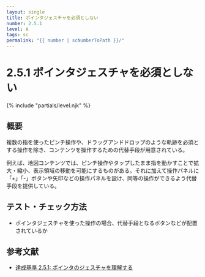 ```yaml
---
layout: single
title: ポインタジェスチャを必須としない
number: 2.5.1
level: A
tags: sc
permalink: "{{ number | scNumberToPath }}/"
---
```


# 2.5.1 ポインタジェスチャを必須としない

{% include "partials/level.njk" %}

## 概要

複数の指を使ったピンチ操作や、ドラッグアンドドロップのような軌跡を必須とする操作を除き、コンテンツを操作するための代替手段が用意されている。

例えば、地図コンテンツでは、ピンチ操作やタップしたまま指を動かすことで拡大・縮小、表示領域の移動を可能にするものがある。それに加えて操作パネルに「+」「-」ボタンや矢印などの操作パネルを設け、同等の操作ができるよう代替手段を提供している。

## テスト・チェック方法

- ポインタジェスチャを使った操作の場合、代替手段となるボタンなどが配置されているか

## 参考文献

- [達成基準 2.5.1: ポインタのジェスチャを理解する](https://waic.jp/docs/WCAG21/Understanding/pointer-gestures.html)

